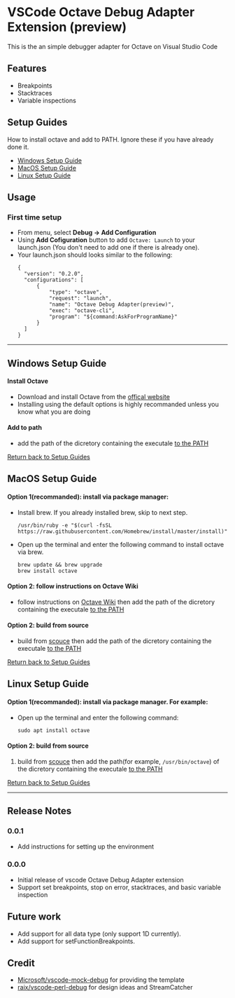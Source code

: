 # VSCode Octave Debug Adapter Extension (preview)

This is the an simple debugger adapter for Octave on Visual Studio Code

## Features

* Breakpoints
* Stacktraces
* Variable inspections

## Setup Guides
How to install octave and add to PATH. Ignore these if you have already done it.
* [Windows Setup Guide](#windows-setup-guide)
* [MacOS Setup Guide](#macos-setup-guide)
* [Linux Setup Guide](#linux-setup-guide)

## Usage

### First time setup
* From menu, select **Debug -> Add Configuration**
* Using **Add Cofiguration** button to add `Octave: Launch` to your launch.json (You don't need to add one if there is already one).
* Your launch.json should looks similar to the following:
  ```
  {
    "version": "0.2.0",
    "configurations": [
        {
            "type": "octave",
            "request": "launch",
            "name": "Octave Debug Adapter(preview)",
            "exec": "octave-cli",
            "program": "${command:AskForProgramName}"
        }
    ]
  }
  ```


---

## Windows Setup Guide

#### Install Octave

* Download and install Octave from the [offical website](https://www.gnu.org/software/octave/download.html)
* Installing using the default options is highly recommanded unless you know what you are doing

#### Add to path

* add the path of the dicretory containing the executale [to the PATH](https://stackoverflow.com/a/44272417/6438359)

[Return back to Setup Guides](#setup-guides)


## MacOS Setup Guide

#### Option 1(recommanded): install via package manager:

* Install brew. If you already installed brew, skip to next step.
    ```
    /usr/bin/ruby -e "$(curl -fsSL https://raw.githubusercontent.com/Homebrew/install/master/install)"
    ```

* Open up the terminal and enter the following command to install octave via brew.
    ```
    brew update && brew upgrade
    brew install octave
    ```

#### Option 2: follow instructions on Octave Wiki 
* follow instructions on [Octave Wiki](https://wiki.octave.org/Octave_for_macOS) then add the path of the dicretory containing the executale [to the PATH](https://stackoverflow.com/a/22465399/6438359)

#### Option 2: build from source
* build from [scouce](https://www.gnu.org/software/octave/download.html) then add the path of the dicretory containing the executale [to the PATH](https://stackoverflow.com/a/22465399/6438359)

[Return back to Setup Guides](#setup-guides)


## Linux Setup Guide

#### Option 1(recommanded): install via package manager. For example:

* Open up the terminal and enter the following command:
  ```
  sudo apt install octave
  ```

#### Option 2: build from source
1. build from [scouce](https://www.gnu.org/software/octave/download.html) then add the path(for example, `/usr/bin/octave`) of the dicretory containing the executale [to the PATH](https://stackoverflow.com/a/14638025/6438359)

[Return back to Setup Guides](#setup-guides)

---


## Release Notes

### 0.0.1

* Add instructions for setting up the environment

### 0.0.0

* Initial release of vscode Octave Debug Adapter extension
* Support set breakpoints, stop on error, stacktraces, and basic variable inspection

## Future work

* Add support for all data type (only support 1D currently).
* Add support for setFunctionBreakpoints.

## Credit

* [Microsoft/vscode-mock-debug](https://github.com/Microsoft/vscode-mock-debug) for providing the template
* [raix/vscode-perl-debug](https://github.com/raix/vscode-perl-debug) for design ideas and StreamCatcher
